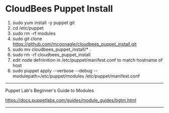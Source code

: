 # CloudBees Puppet Install
1. sudo yum install -y puppet git
2. cd /etc/puppet
3. sudo rm -rf modules
4. sudo git clone https://github.com/mcgonagle/cloudbees_puppet_install.git
5. sudo mv cloudbees_puppet_install/* .
6. sudo rm -rf cloudbees_puppet_install
7. edit node defninition in /etc/puppet/manifest.conf to match hostname of host
8. sudo puppet apply --verbose --debug --modulepath=/etc/puppet/modules /etc/puppet/manifest.conf

***

Puppet Lab's Beginner's Guide to Modules


https://docs.puppetlabs.com/guides/module_guides/bgtm.html

***
